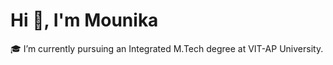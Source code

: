 <h1>Hi 👋, I'm Mounika</h1>
<p>🎓 I’m currently pursuing an Integrated M.Tech degree at VIT-AP University.</p>

